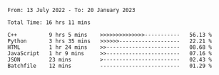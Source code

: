 <!--START_SECTION:waka-->

```text
From: 13 July 2022 - To: 20 January 2023

Total Time: 16 hrs 11 mins

C++          9 hrs 5 mins    >>>>>>>>>>>>>>-----------   56.13 %
Python       3 hrs 35 mins   >>>>>>-------------------   22.21 %
HTML         1 hr 24 mins    >>-----------------------   08.68 %
JavaScript   1 hr 9 mins     >>-----------------------   07.16 %
JSON         23 mins         >------------------------   02.43 %
Batchfile    12 mins         -------------------------   01.29 %
```

<!--END_SECTION:waka-->

<!---
yvanlok/yvanlok is a ✨ special ✨ repository because its `README.md` (this file) appears on your GitHub profile.
You can click the Preview link to take a look at your changes.
--->
